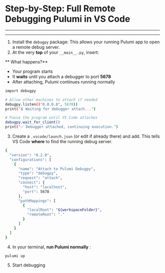 # Step-by-Step: Full Remote Debugging Pulumi in VS Code

---

---


1. Install the `debugpy` package: This allows your running Pulumi app to open a remote debug server.
2. At the very **top** of your `__main__.py`, insert:

**
    What happens?**

* Your program starts
* It **waits** until you attach a debugger to port **5678**
* After attaching, Pulumi continues running normally

```bash
import debugpy

# Allow other machines to attach if needed
debugpy.listen(("0.0.0.0", 5678))
print("⏳ Waiting for debugger attach...")

# Pause the program until VS Code attaches
debugpy.wait_for_client()
print("✅ Debugger attached, continuing execution.")

```

3. Create a `.vscode/launch.json` (or edit if already there) and add. This tells VS Code **where** to find the running debug server.

```bash
{
  "version": "0.2.0",
  "configurations": [
    {
      "name": "Attach to Pulumi Debugpy",
      "type": "debugpy",
      "request": "attach",
      "connect": {
        "host": "localhost",
        "port": 5678
      },
      "pathMappings": [
        {
          "localRoot": "${workspaceFolder}",
          "remoteRoot": "."
        }
      ]
    }
  ]
}

```


4. In your terminal,  **run Pulumi normally** :

```bash
pulumi up
```

5. Start debugging
